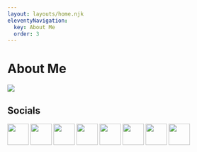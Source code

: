 ```yaml
---
layout: layouts/home.njk
eleventyNavigation:
  key: About Me
  order: 3
---
```

# About Me
![](https://novafurry.win/img/bio.png)
## Socials
[<img height=48 src=https://novafurry.win/img/YT.png>](http://youtube.com/@novafurry) <img height=48 src=https://novafurry.win/img/Tk.png> <img height=48 src=https://novafurry.win/img/Twt.png> <img height=48 src=https://novafurry.win/img/Mas.png> <img height=48 src=https://novafurry.win/img/Tg.png> <img height=48 src=https://novafurry.win/img/Dsc.png> <img height=48 src=https://novafurry.win/img/Gh.png> <img height=48 src=https://novafurry.win/img/Gn.png>
<!--stackedit_data:
eyJoaXN0b3J5IjpbNzM5ODg0OTc5LC0xNjM2NjQ3NjcyLDQ0ND
g5ODE0MiwyMDUwNDAxNjA3LDE0NTY0NjI3OTZdfQ==
-->